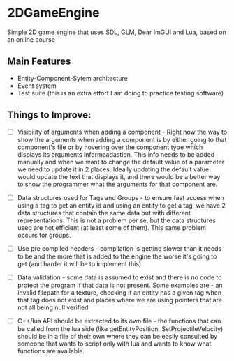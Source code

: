 # 2DGameEngine
Simple 2D game engine that uses SDL, GLM, Dear ImGUI and Lua, based on an online course

## Main Features
* Entity-Component-Sytem architecture
* Event system
* Test suite (this is an extra effort I am doing to practice testing software) 

## Things to Improve:
- [ ] Visibility of arguments when adding a component - Right now the way to show the arguments when adding a component is by either going to that component's file or by hovering over the component type which displays its arguments informaadastion. This info needs to be added manually and when we want to change the default value of a parameter we need to update it in 2 places. Ideally updating the default value would update the text that displays it, and there would be a better way to show the programmer what the arguments for that component are.

- [ ] Data structures used for Tags and Groups  - to ensure fast access when using a tag to get an entity id and using an entity to get a tag, we have 2 data structures that  contain the same data but with different representations. This is not a problem per se, but the data structures used are not efficient (at least some of them). This same problem occurs for groups.     

- [ ] Use pre compiled headers - compilation is getting slower than it needs to be and the more that is added to the engine the worse it's going to get (and harder it will be to implement this) 

- [ ] Data validation - some data is assumed to exist and there is no code to protect the program if that data is not present. Some examples are - an invalid filepath for a texture, checking if an entity has a given tag when that tag does not exist and places where we are using pointers that are not all being null verified

- [ ] C++/lua API should be extracted to its own file - the functions that can be called from the lua side (like getEntityPosition, SetProjectileVelocity) should be in a file of their own where they can be easily consulted by someone that wants to script only with lua and wants to know what functions are available.
